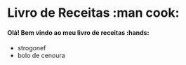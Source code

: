 
# Livro de Receitas :man cook:

#### Olá! Bem vindo ao meu livro de receitas :hands:

 - strogonef
 - bolo de cenoura
